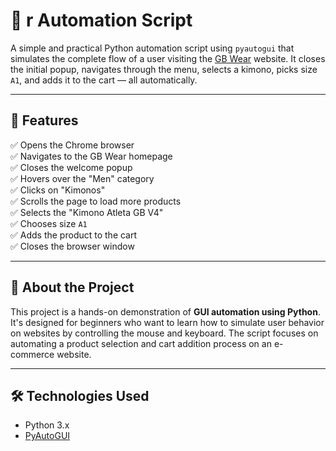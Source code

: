 # 🛒 r Automation Script

A simple and practical Python automation script using `pyautogui` that simulates the complete flow of a user visiting the [GB Wear](https://www.gbwear.com.br) website. It closes the initial popup, navigates through the menu, selects a kimono, picks size `A1`, and adds it to the cart — all automatically.

---

## 🚀 Features

✅ Opens the Chrome browser  
✅ Navigates to the GB Wear homepage  
✅ Closes the welcome popup  
✅ Hovers over the "Men" category  
✅ Clicks on "Kimonos"  
✅ Scrolls the page to load more products  
✅ Selects the "Kimono Atleta GB V4"  
✅ Chooses size `A1`  
✅ Adds the product to the cart  
✅ Closes the browser window

---

## 📌 About the Project

This project is a hands-on demonstration of **GUI automation using Python**. It's designed for beginners who want to learn how to simulate user behavior on websites by controlling the mouse and keyboard. The script focuses on automating a product selection and cart addition process on an e-commerce website.

---

## 🛠 Technologies Used

- Python 3.x
- [PyAutoGUI](https://pyautogui.readthedocs.io/)
